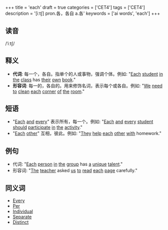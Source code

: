 +++
title = 'each'
draft = true
categories = ['CET4']
tags = ['CET4']
description = '[iːt∫] pron.各，各自 a.各'
keywords = ['ai words', 'each']
+++

## 读音
/ˈiːtʃ/

## 释义
- **代词**: 每一个，各自。指单个的人或事物，强调个体。例如: "[Each](/post/each/) [student](/post/student/) [in](/post/in/) [the](/post/the/) [class](/post/class/) has [their](/post/their/) [own](/post/own/) [book](/post/book/)."
- **形容词**: 每一的，各自的。用来修饰名词，表示每个或各自。例如: "[We](/post/we/) [need](/post/need/) [to](/post/to/) [clean](/post/clean/) [each](/post/each/) [corner](/post/corner/) [of](/post/of/) [the](/post/the/) [room](/post/room/)."

## 短语
- "[Each](/post/each/) [and](/post/and/) [every](/post/every/)" 表示所有，每一个。例如: "[Each](/post/each/) [and](/post/and/) [every](/post/every/) [student](/post/student/) [should](/post/should/) [participate](/post/participate/) [in](/post/in/) [the](/post/the/) [activity](/post/activity/)."
- "[Each](/post/each/) [other](/post/other/)" 互相，彼此。例如: "[They](/post/they/) [help](/post/help/) [each](/post/each/) [other](/post/other/) [with](/post/with/) homework."

## 例句
- 代词: "[Each](/post/each/) [person](/post/person/) [in](/post/in/) [the](/post/the/) [group](/post/group/) has [a](/post/a/) [unique](/post/unique/) [talent](/post/talent/)."
- 形容词: "[The](/post/the/) [teacher](/post/teacher/) asked [us](/post/us/) [to](/post/to/) [read](/post/read/) [each](/post/each/) [page](/post/page/) carefully."

## 同义词
- [Every](/post/every/)
- [Per](/post/per/)
- [Individual](/post/individual/)
- [Separate](/post/separate/)
- [Distinct](/post/distinct/)
